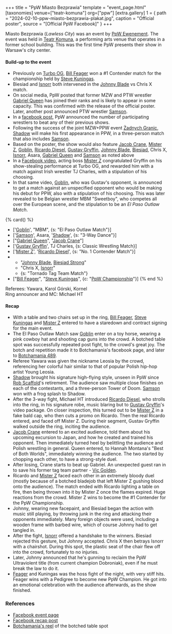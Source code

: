 +++
title = "PpW Miasto Bezprawia"
template = "event_page.html"
[taxonomies]
venue=["teatr-komuna"]
org=["ppw"]
[extra.gallery]
1 = { path = "2024-02-10-ppw-miasto-bezprawia-plakat.jpg", caption = "Official poster", source = "[Official PpW Facebook]" }
+++

Miasto Bezprawia (_Lawless City_) was an event by [PpW Ewenement](@/o/ppw.md). The event was held in [Teatr Komuna](@/v/teatr-komuna.md), a performing arts venue that operates in a former school building. This was the first time PpW presents their show in Warsaw's city center.

#### Build-up to the event

* Previously on [Turbo OG](@/e/ppw/2023-12-08-ppw-turbo-og.md), [Bill Feager](@/w/feager.md) won a #1 Contender match for the championship held by [Steve Kuningas](@/w/steve-kuningas.md).
* Biesiad and [Isnorr](@/w/isnorr.md) both intervened in the [Johnny Blade](@/w/johnny-blade.md) vs Chris X match.
* On social media, PpW posted that former MZW and PTW wrestler [Gabriel Queen](@/w/gabriel-queen.md) has joined their ranks and is likely to appear in some capacity. This was confirmed with the release of the official poster. Later, another post announced PTW wrestler [Samson](@/w/samson.md).
* In a [facebook post](https://www.facebook.com/OficjalnePPW/posts/pfbid02zU3wXTw4DstxtdtphsXJQB3Q7wifMUxgXaYxsAiHfPzxMazGQPtTWYzTCUCfXe3Bl), PpW announced the number of participating wrestlers to beat any of their previous shows.
* Following the success of the joint MZW+PPW event [Żadnych Granic](@/e/ppw/2023-09-23-ppw_mzw-zadnych-granic.md), [Shadow](@/w/shadow.md) will make his first appearance in PPW, in a three-person match that also includes [Samson](@/w/samson.md).
* Based on the poster, the show would also feature [Jacob Crane](@/w/jacob-crane.md), [Mister Z](@/w/mister-z.md), [Goblin](@/w/goblin.md), [Ricardo Diesel](@/w/ricardo-diesel.md), [Gustav Gryffin](@/w/gustav-gryffin.md), [Johnny Blade](@/w/johnny-blade.md), [Biesiad](@/w/biesiad.md), Chris X, [Isnorr](@/w/isnorr.md), Asara, [Gabriel Queen](@/w/gabriel-queen.md) and [Samson](@/w/samson.md) as noted above
* In a [Facebook video](https://www.facebook.com/OficjalnePPW/videos/263013170024297/), acting boss [Mister Z](@/w/mister-z.md) congratulated Gryffin on his show-stealing performance at Turbo OG, and rewarded him with a match against Irish wrestler TJ Charles, with a stipulation of his choosing.
* In that same video, [Goblin](@/w/goblin.md), who was Gustav's opponent, is announced to get a match against an unspecified opponent who would be making his debut for PPW, also with a stipulation of his choosing. This was later revealed to be Belgian wrestler MBM "Sweetboy", who competes all over the European scene, and the stipulation to be an _El Paso Outlaw Match_.

{% card() %}
- ['[Goblin](@/w/goblin.md)', "MBM", {s: "El Paso Outlaw Match"}]
- ['[Samson](@/w/samson.md)', Asara, '[Shadow](@/w/shadow.md)', {s: "3-Way Dance"}]
- ["[Gabriel Queen](@/w/gabriel-queen.md)", "[Jacob Crane](@/w/jacob-crane.md)"]
- ['[Gustav Gryffin](@/w/gustav-gryffin.md)', TJ Charles, {s: Classic Wrestling Match}]
- ['[Mister Z](@/w/mister-z.md)', '[Ricardo Diesel](@/w/ricardo-diesel.md)', {s: "No.
      1 Contender Match"}]
- - "[Johnny Blade](@/w/johnny-blade.md), [Biesiad Strong](@/w/biesiad.md)"
  - "Chris X, [Isnorr](@/w/isnorr.md)"
  - {s: "Tornado Tag Team Match"}
- ["[Bill Feager](@/w/feager.md)", "[Steve Kuningas](@/w/steve-kuningas.md)", {c: "[PpW
      Championship](@/o/ppw.md#championships)"}]
{% end %}

Referees: Yawara, Karol Górski, Kornel \
Ring announcer and MC: Michael HT

#### Recap

* With a table and two chairs set up in the ring, [Bill Feager](@/w/feager.md), [Steve Kuningas](@/w/steve-kuningas.md) and [Mister Z](@/w/mister-z.md) entered to have a staredown and contract signing for the main event.
* The El Paso Outlaw Match saw [Goblin](@/w/goblin.md) enter on a toy horse, wearing a pink cowboy hat and shooting cap guns into the crowd. A botched table spot was successfully repeated post fight, to the crowd's great joy. The botch and repetition made it to Botchamania's facebook page, and later to [Botchamania 489](https://youtu.be/lGThcHUL5g0?t=516).
* Referee Yawara was given the nickname Leosia by the crowd, referencing her colorful hair similar to that of popular Polish hip-hop artist Young Leosia.
* [Shadow](@/w/shadow.md) brought his signature high-flying style, unseen in PpW since [Rob Scaffold](@/w/rob-scaffold.md)'s retirement. The audience saw multiple close finishes on each of the contestants, and a three-person Tower of Doom. [Samson](@/w/samson.md) won with a frog splash to Shadow.
* After the 3-way fight, Michael HT introduced [Ricardo Diesel](@/w/ricardo-diesel.md), who strolls into the ring, in his signature robe, music blaring but to [Gustav Gryffin](@/w/gustav-gryffin.md)'s video package. On closer inspection, this turned out to be [Mister Z](@/w/mister-z.md) in a fake bald cap, who then cuts a promo on Ricardo. Then the real Ricardo entered, and faced off Mister Z. During their segment, Gustav Gryffin walked outside the ring, inciting the audience.
* [Jacob Crane](@/w/jacob-crane.md) entered to an excited audience, told them about his upcoming excursion to Japan, and how he created and trained his opponent. Then immediately turned heel by belittling the audience and Polish wrestling in general. Queen entered, to Hannah Montana's "Best of Both Worlds", immediately winning the audience. The two started by chopping each other, to have a strong-style duel.
* After losing, Crane starts to beat up Gabriel. An unexpected guest ran in to save his former tag team partner - [Vic Golden](@/w/vic-golden.md).
* Ricardo and [Mister Z](@/w/mister-z.md) faced each other in an extremely bloody duel (mostly because of a botched bladejob that left Mister Z gushing blood onto the audience). The match ended with Ricardo lighting a table on fire, then being thrown into it by Mister Z once the flames expired. Huge reactions from the crowd. Mister Z wins to become the #1 Contender for the PpW Championship.
* Johnny, wearing new facepaint, and Biesiad began the action with music still playing, by throwing junk in the ring and attacking their opponents immediately. Many foreign objects were used, including a wooden frame with barbed wire, which of course Johnny had to get tangled in.
* After the fight, [Isnorr](@/w/isnorr.md) offered a handshake to the winners. Biesiad rejected this gesture, but Johnny accepted. Chris X then betrays Isnorr with a chairshot. During this spot, the plastic seat of the chair flew off into the crowd, fortunately to no injuries.
* Later, Johnny announced that he's gunning to reclaim the PpW Ultraviolent title (from current champion Dobroniak), even if he must break the law to do it.
* [Feager](@/w/feager.md) and Kuningas was the hoss fight of the night, with very stiff hits. Feager wins with a Pedigree to become new PpW Champion. He got into an emotional celebration with the audience afterwards, as the show finished.

### References

* [Facebook event page](https://www.facebook.com/events/1379486012929934)
* [Facebook recap post](https://www.facebook.com/OficjalnePPW/posts/pfbid02bKzAWkrtkZrgDNzm2dqBsveZge9LyMY9HHJGb1kY2n29RXNAYuebgopmsS63eKhPl)
* [Botchamania's reel](https://www.facebook.com/reel/921293886126124) of the botched table spot

